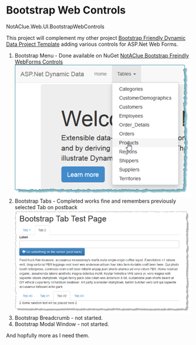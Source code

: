 Bootstrap Web Controls
======================

NotAClue.Web.UI.BootstrapWebControls

This project will complement my other project [Bootstrap Friendly Dynamic Data Project Template](https://github.com/sjnaughton/bootstrap-friendly-dynamic-data) adding various controls for ASP.Net Web Forms.

1. Bootstrap Menu - Done available on NuGet [NotAClue Bootstrap Freindly WebForms Controls](https://www.nuget.org/packages/NotAClue.Web.UI.BootstrapWebControls/) ![Bootstrap Menu](bootstrap-menu.png)
2. Bootstrap Tabs - Completed works fine and remembers previously selected Tab on postback ![Bootstrap Tabs](bootstrap-tabs-in-action.png)
3. Bootstrap Breadcrumb - not started.
4. Bootstrap Modal Window - not started.

And hopfully more as I need them.
